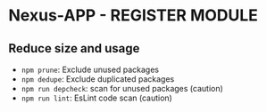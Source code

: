 # Nexus-APP - REGISTER MODULE

## Reduce size and usage

- `npm prune`: Exclude unused packages
- `npm dedupe`: Exclude duplicated packages
- `npm run depcheck`: scan for unused packages (caution)
- `npm run lint`: EsLint code scan (caution)
